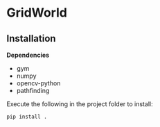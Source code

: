 # GridWorld

## Installation
**Dependencies**
- gym
- numpy
- opencv-python
- pathfinding


Execute the following in the project folder to install:
```
pip install .
```
